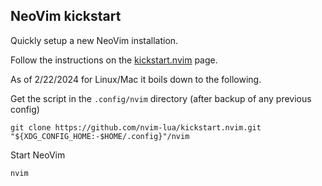 ## NeoVim kickstart

Quickly setup a new NeoVim installation.

Follow the instructions on the [kickstart.nvim](https://github.com/nvim-lua/kickstart.nvim) page.

As of 2/22/2024 for Linux/Mac it boils down to the following.

Get the script in the `.config/nvim` directory (after backup of any previous config)
```
git clone https://github.com/nvim-lua/kickstart.nvim.git "${XDG_CONFIG_HOME:-$HOME/.config}"/nvim
```

Start NeoVim
```
nvim
```
